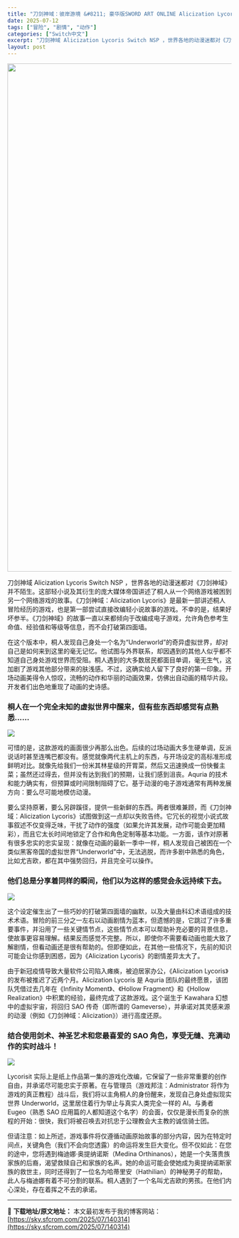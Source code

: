 ```yaml
---
title: "刀剑神域：彼岸游境 &#8211; 豪华版SWORD ART ONLINE Alicization Lycoris+更新3.0.1 Switch NSP中文"
date: 2025-07-12
tags: ["冒险", "剧情", "动作"]
categories: ["Switch中文"]
excerpt: "刀剑神域 Alicization Lycoris Switch NSP ，世界各地的动漫迷都对《刀剑神域》并不陌生。这部轻小说及其衍生的庞大媒体帝国讲述了桐人从一个网络游戏被困到另一个网络游戏的故事。《刀剑神域：Alicization Lycoris》是最新一部讲述桐人冒险经历的游戏，也是第一部尝试&hellip;"
layout: post
---
```


<img class="aligncenter size-full wp-image-140315" src="https://sky.sfcrom.com/wp-content/uploads/2025/07/2025071214250691.webp" alt="" width="700" height="1142" />

刀剑神域 Alicization Lycoris Switch NSP ，世界各地的动漫迷都对《刀剑神域》并不陌生。这部轻小说及其衍生的庞大媒体帝国讲述了桐人从一个网络游戏被困到另一个网络游戏的故事。《刀剑神域：Alicization Lycoris》是最新一部讲述桐人冒险经历的游戏，也是第一部尝试直接改编轻小说故事的游戏。不幸的是，结果好坏参半。《刀剑神域》的故事一直以来都倾向于改编成电子游戏，允许角色参考生命值、经验值和等级等信息，而不会打破第四面墙。

在这个版本中，桐人发现自己身处一个名为“Underworld”的奇异虚拟世界，却对自己是如何来到这里的毫无记忆。他试图与外界联系，却因遇到的其他人似乎都不知道自己身处游戏世界而受阻。桐人遇到的大多数居民都面目单调，毫无生气，这加剧了游戏其他部分带来的肤浅感。不过，这确实给人留下了良好的第一印象。开场动画美得令人惊叹，流畅的动作和华丽的动画效果，仿佛出自动画的精华片段。开发者们出色地重现了动画的史诗感。
<h3>桐人在一个完全未知的虚拟世界中醒来，但有些东西却感觉有点熟悉……</h3>
<img src="https://img-eshop.cdn.nintendo.net/i/253b45d7b84b509244d34a069f82061169c3faa2a52586bc0832c08133abf08a.jpg?w=1000" />

可惜的是，这款游戏的画面很少再那么出色。后续的过场动画大多生硬单调，反派说话时甚至连嘴巴都没有。感觉就像两代主机上的东西，与开场设定的高标准形成鲜明对比。就像先给我们一份米其林星级的开胃菜，然后又迅速换成一份快餐主菜；虽然还过得去，但并没有达到我们的预期，让我们感到沮丧。Aquria 的技术和能力确实有，但预算或时间限制阻碍了它。基于动漫的电子游戏通常有两种发展方向：要么尽可能地模仿动漫。

要么坚持原著，要么另辟蹊径，提供一些新鲜的东西。两者很难兼顾，而《刀剑神域：Alicization Lycoris》试图做到这一点却以失败告终。它冗长的视觉小说式故事叙述不仅变得乏味，干扰了动作的强度（如果允许其发展，动作可能会更加精彩），而且它太长时间地锁定了合作和角色定制等基本功能。一方面，该作对原著有很多忠实的忠实呈现：就像在动画的最新一季中一样，桐人发现自己被困在一个类似黑客帝国的虚拟世界“Underworld”中，无法逃脱，而许多剧中熟悉的角色，比如尤吉欧，都在其中强势回归，并且完全可以操作。
<h3>他们总是分享着同样的瞬间，他们以为这样的感觉会永远持续下去。</h3>
<img src="https://img-eshop.cdn.nintendo.net/i/686d26ac59e86c942a88e47c8562e6ae294c5b4e47bbfe689e95d5baceaae696.jpg?w=1000" />

这个设定催生出了一些巧妙的打破第四面墙的幽默，以及大量由科幻术语组成的技术术语。冒险的前三分之一左右以动画剧情为蓝本，但遗憾的是，它跳过了许多重要事件，并沿用了一些关键情节点，这些情节点本可以帮助补充必要的背景信息，使故事更容易理解。结果反而感觉不完整。所以，即使你不需要看动画也能大致了解剧情，但看动画还是很有帮助的。但即便如此，在其他一些情况下，先前的知识可能会让你感到困惑，因为《Alicization Lycoris》的剧情差异太大了。

由于新冠疫情导致大量软件公司陷入瘫痪，被迫居家办公，《Alicization Lycoris》的发布被推迟了近两个月。Alicization Lycoris 是 Aquria 团队的最终愿景，该团队凭借过去几年在《Infinity Moment》、《Hollow Fragment》和《Hollow Realization》中积累的经验，最终完成了这款游戏。这个诞生于 Kawahara 幻想中的虚拟宇宙，将回归 SAO 传奇（即所谓的 Gameverse），并承诺对其灵感来源的动漫（例如《刀剑神域：Alicization》）进行高度还原。
<h3>结合使用剑术、神圣艺术和您最喜爱的 SAO 角色，享受无缝、充满动作的实时战斗！</h3>
<img src="https://img-eshop.cdn.nintendo.net/i/21e5838025898a1dbaed3a08257a5aa11f142ddb1288d1b2377fd6b0540c4b20.jpg?w=1000" />

Lycorisit 实际上是纸上作品第一集的游戏化改编，它保留了一些非常重要的创作自由，并承诺尽可能忠实于原著。在与管理员（游戏邦注：Administrator 将作为游戏的真正教程）战斗后，我们将以主角桐人的身份醒来，发现自己身处虚拟现实世界 Underworld，这里居住着行为举止与真实人类完全一样的 AI。与勇者 Eugeo（熟悉 SAO 应用篇的人都知道这个名字）的会面，仅仅是漫长而复杂的旅程的开始：很快，我们将被召唤去对抗忠于公理教会大主教的诚信骑士团。

但请注意：如上所述，游戏事件将仅遵循动画原始故事的部分内容，因为在特定时间点，关键角色（我们不会向您透露）的命运将发生巨大变化。但不仅如此：在您的途中，您将遇到梅迪娜·奥提纳诺斯（Medina Orthinanos），她是一个失落贵族家族的后裔，渴望救赎自己和家族的名声。她的命运可能会使她成为奥提纳诺斯家族的救世主，同时还得到了一位名为哈蒂里安（Hathilian）的神秘男子的帮助，此人与梅迪娜有着不可分割的联系。桐人遇到了一个名叫尤吉欧的男孩。在他们内心深处，存在着挥之不去的承诺。

---
📖 **下载地址/原文地址：** 本文最初发布于我的博客网站：[https://sky.sfcrom.com/2025/07/140314](https://sky.sfcrom.com/2025/07/140314)
